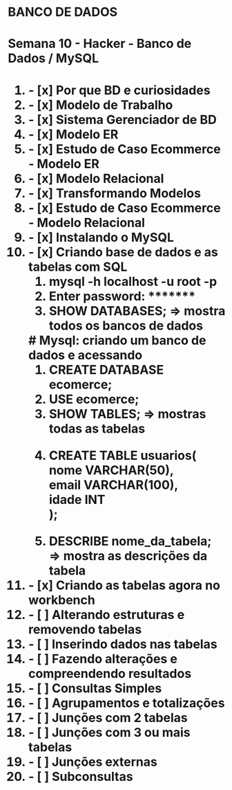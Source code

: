 # BANCO DE DADOS 

<h1>Semana 10 - Hacker - Banco de Dados / MySQL<h1>

<ol>
    <li> - [x] Por que BD e curiosidades</li>
    <li> - [x] Modelo de Trabalho</li>
    <li> - [x] Sistema Gerenciador de BD</li>
    <li> - [x] Modelo ER</li>
    <li> - [x] Estudo de Caso Ecommerce - Modelo ER</li>
    <li> - [x] Modelo Relacional</li>
    <li> - [x] Transformando Modelos</li>
    <li> - [x] Estudo de Caso Ecommerce - Modelo Relacional</li>
    <li> - [x] Instalando o MySQL</li>
    <li> - [x] Criando base de dados e as tabelas com SQL
        <ol>
            <li>mysql -h localhost -u root -p</li>
            <li>Enter password: *******</li>
            <li>SHOW DATABASES; => mostra todos os bancos de dados</li>
        </ol>
        # Mysql: criando um banco de dados e acessando
        <ol>
            <li>CREATE DATABASE ecomerce;</li>
            <li>USE ecomerce;</li>
            <li>SHOW TABLES; => mostras todas as tabelas</li>
            <li>
                <p>
                    CREATE TABLE usuarios(<br>
                        nome VARCHAR(50),<br>
                        email VARCHAR(100),<br>
                        idade INT<br>
                    );
                </p>
            </li>
            <li>DESCRIBE nome_da_tabela; => mostra as descrições da tabela</li> 
        </ol>
</li>
<li> - [x] Criando as tabelas agora no workbench</li>
<li> - [ ] Alterando estruturas e removendo tabelas</li>
<li> - [ ] Inserindo dados nas tabelas</li>
<li> - [ ] Fazendo alterações e compreendendo resultados</li>
<li> - [ ] Consultas Simples</li>
<li> - [ ] Agrupamentos e totalizações</li>
<li> - [ ] Junções com 2 tabelas</li>
<li> - [ ] Junções com 3 ou mais tabelas</li>
<li> - [ ] Junções externas</li>
<li> - [ ] Subconsultas</li>
</ol>
